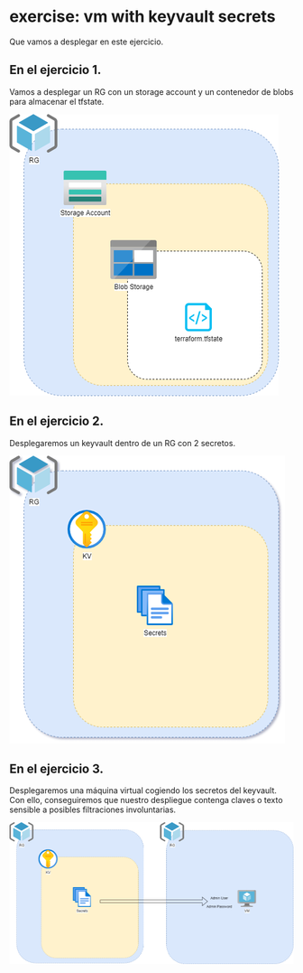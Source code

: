 # exercise: vm with keyvault secrets #

Que vamos a desplegar en este ejercicio.

## En el ejercicio 1. ## 
Vamos a desplegar un RG con un storage account y un contenedor de blobs para almacenar el tfstate.

![Creación de un backend para el tfstate del despliegue.](./images/creation_backend.png)

## En el ejercicio 2. ##
Desplegaremos un keyvault dentro de un RG con 2 secretos.

![Creación de un Key Vault y adición de secretos.](./images/kv_and_secrets.png)

## En el ejercicio 3. ##
Desplegaremos una máquina virtual cogiendo los secretos del keyvault. Con ello, conseguiremos que nuestro despliegue contenga claves o texto sensible a posibles filtraciones involuntarias.

![Despliegue de una VM con los secretos desde el KV.](./images/vm_deploy_with_screts_from_kv.png)


